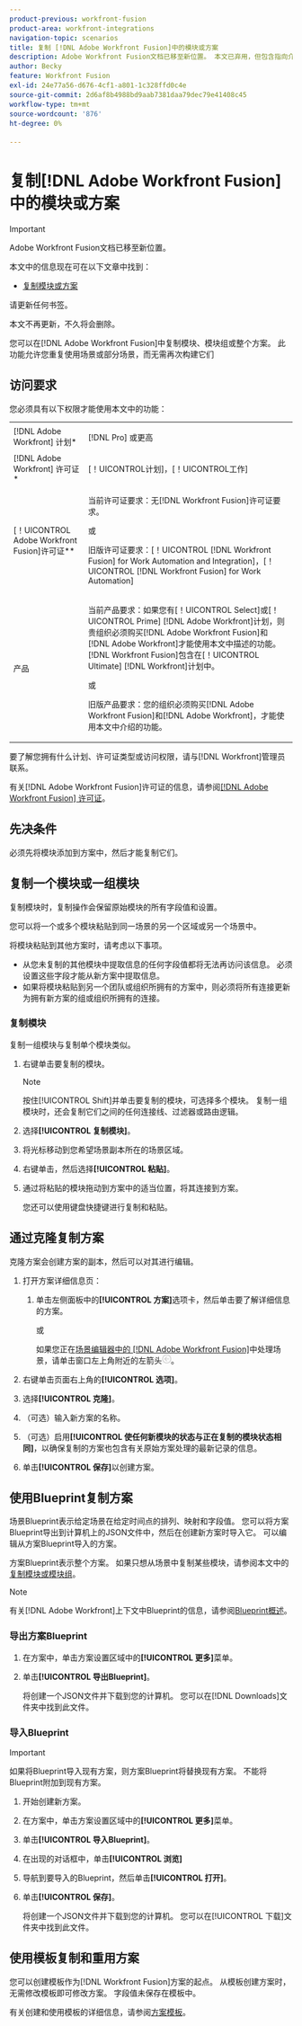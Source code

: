 ```yaml
---
product-previous: workfront-fusion
product-area: workfront-integrations
navigation-topic: scenarios
title: 复制 [!DNL Adobe Workfront Fusion]中的模块或方案
description: Adobe Workfront Fusion文档已移至新位置。 本文已弃用，但包含指向介绍此功能的新文章的链接。
author: Becky
feature: Workfront Fusion
exl-id: 24e77a56-d676-4cf1-a801-1c328ffd0c4e
source-git-commit: 2d6af8b4988bd9aab7381daa79dec79e41408c45
workflow-type: tm+mt
source-wordcount: '876'
ht-degree: 0%

---
```


# 复制[!DNL Adobe Workfront Fusion]中的模块或方案

>[!IMPORTANT]
>
>Adobe Workfront Fusion文档已移至新位置。
>
>本文中的信息现在可在以下文章中找到：
>
>* [复制模块或方案](https://experienceleague.adobe.com/docs/workfront-fusion/using/create-scenarios/add-modules/copy-modules-or-scenarios.html)
>
>请更新任何书签。
>
>本文不再更新，不久将会删除。

您可以在[!DNL Adobe Workfront Fusion]中复制模块、模块组或整个方案。 此功能允许您重复使用场景或部分场景，而无需再次构建它们

## 访问要求

您必须具有以下权限才能使用本文中的功能：

<table style="table-layout:auto">  
 <col> 
 <col> 
 <tbody> 
  <tr> 
    <td role="rowheader">[!DNL Adobe Workfront] 计划*</td> 
   <td> <p>[!DNL Pro] 或更高</p> </td> 
  </tr> 
  <tr data-mc-conditions=""> 
   <td role="rowheader">[!DNL Adobe Workfront] 许可证*</td> 
   <td> <p>[！UICONTROL计划]，[！UICONTROL工作]</p> </td> 
  </tr> 
  <tr> 
   <td role="rowheader">[！UICONTROL Adobe Workfront Fusion]许可证**</td> 
  <td>
   <p>当前许可证要求：无[!DNL Workfront Fusion]许可证要求。</p>
   <p>或</p>
   <p>旧版许可证要求：[！UICONTROL [!DNL Workfront Fusion] for Work Automation and Integration]，[！UICONTROL [!DNL Workfront Fusion] for Work Automation]</p>
   </td>    </tr> 
  </tr> 
  <tr> 
   <td role="rowheader">产品</td> 
   <td>
   <p>当前产品要求：如果您有[！UICONTROL Select]或[！UICONTROL Prime] [!DNL Adobe Workfront]计划，则贵组织必须购买[!DNL Adobe Workfront Fusion]和[!DNL Adobe Workfront]才能使用本文中描述的功能。 [!DNL Workfront Fusion]包含在[！UICONTROL Ultimate] [!DNL Workfront]计划中。</p>
   <p>或</p>
   <p>旧版产品要求：您的组织必须购买[!DNL Adobe Workfront Fusion]和[!DNL Adobe Workfront]，才能使用本文中介绍的功能。</p>
   </td> 
  </tr>
 </tbody> 
</table>

要了解您拥有什么计划、许可证类型或访问权限，请与[!DNL Workfront]管理员联系。

有关[!DNL Adobe Workfront Fusion]许可证的信息，请参阅[[!DNL Adobe Workfront Fusion] 许可证](../../workfront-fusion/get-started/license-automation-vs-integration.md)。

## 先决条件

必须先将模块添加到方案中，然后才能复制它们。

## 复制一个模块或一组模块

复制模块时，复制操作会保留原始模块的所有字段值和设置。

您可以将一个或多个模块粘贴到同一场景的另一个区域或另一个场景中。

将模块粘贴到其他方案时，请考虑以下事项。

<!--
  <li data-mc-conditions="QuicksilverOrClassic.Draft mode"> <p>If you paste the modules into another scenario, any fields that pull information from a module that you did not copy must be set to pull information from a module in the new scenario.</p> </li>
  -->

* 从您未复制的其他模块中提取信息的任何字段值都将无法再访问该信息。 必须设置这些字段才能从新方案中提取信息。
* 如果将模块粘贴到另一个团队或组织所拥有的方案中，则必须将所有连接更新为拥有新方案的组或组织所拥有的连接。

### 复制模块

复制一组模块与复制单个模块类似。

1. 右键单击要复制的模块。

   >[!NOTE]
   >
   >按住[!UICONTROL Shift]并单击要复制的模块，可选择多个模块。 复制一组模块时，还会复制它们之间的任何连接线、过滤器或路由逻辑。

1. 选择&#x200B;**[!UICONTROL 复制模块]**。
1. 将光标移动到您希望场景副本所在的场景区域。
1. 右键单击，然后选择&#x200B;**[!UICONTROL 粘贴]**。
1. 通过将粘贴的模块拖动到方案中的适当位置，将其连接到方案。

   您还可以使用键盘快捷键进行复制和粘贴。

## 通过克隆复制方案

克隆方案会创建方案的副本，然后可以对其进行编辑。

1. 打开方案详细信息页：

   1. 单击左侧面板中的&#x200B;**[!UICONTROL 方案]**&#x200B;选项卡，然后单击要了解详细信息的方案。

      或

      如果您正在[场景编辑器中的 [!DNL Adobe Workfront Fusion]](../../workfront-fusion/scenarios/scenario-editor.md)中处理场景，请单击窗口左上角附近的左箭头![](assets/exit-editing-arrow.png)。

1. 右键单击页面右上角的&#x200B;**[!UICONTROL 选项]**。
1. 选择&#x200B;**[!UICONTROL 克隆]**。
1. （可选）输入新方案的名称。
1. （可选）启用&#x200B;**[!UICONTROL 使任何新模块的状态与正在复制的模块状态相同]**，以确保复制的方案也包含有关原始方案处理的最新记录的信息。
1. 单击&#x200B;**[!UICONTROL 保存]**&#x200B;以创建方案。

## 使用Blueprint复制方案

场景Blueprint表示给定场景在给定时间点的排列、映射和字段值。 您可以将方案Blueprint导出到计算机上的JSON文件中，然后在创建新方案时导入它。 可以编辑从方案Blueprint导入的方案。

方案Blueprint表示整个方案。 如果只想从场景中复制某些模块，请参阅本文中的[复制模块或模块组](#copy-a-module-or-a-group-of-modules)。

>[!NOTE]
>
>有关[!DNL Adobe Workfront]上下文中Blueprint的信息，请参阅[Blueprint概述](../../administration-and-setup/blueprints/blueprints-overview.md)。

### 导出方案Blueprint

1. 在方案中，单击方案设置区域中的&#x200B;**[!UICONTROL 更多]**&#x200B;菜单。
1. 单击&#x200B;**[!UICONTROL 导出Blueprint]**。

   将创建一个JSON文件并下载到您的计算机。 您可以在[!DNL Downloads]文件夹中找到此文件。

### 导入Blueprint

>[!IMPORTANT]
>
>如果将Blueprint导入现有方案，则方案Blueprint将替换现有方案。 不能将Blueprint附加到现有方案。

1. 开始创建新方案。
1. 在方案中，单击方案设置区域中的&#x200B;**[!UICONTROL 更多]**&#x200B;菜单。
1. 单击&#x200B;**[!UICONTROL 导入Blueprint]**。
1. 在出现的对话框中，单击&#x200B;**[!UICONTROL 浏览]**
1. 导航到要导入的Blueprint，然后单击&#x200B;**[!UICONTROL 打开]**。
1. 单击&#x200B;**[!UICONTROL 保存]**。

   将创建一个JSON文件并下载到您的计算机。 您可以在[!UICONTROL 下载]文件夹中找到此文件。

## 使用模板复制和重用方案

您可以创建模板作为[!DNL Workfront Fusion]方案的起点。 从模板创建方案时，无需修改模板即可修改方案。 字段值未保存在模板中。

有关创建和使用模板的详细信息，请参阅[方案模板](../../workfront-fusion/scenarios/templates/fusion-templates.md)。
